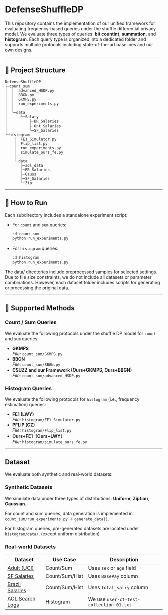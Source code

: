 # DefenseShuffleDP

This repository contains the implementation of our unified framework for evaluating frequency-based queries under the shuffle differential privacy model. We evaluate three types of queries: **bit countint**, **summation**, and **histogram**. Each query type is organized into a dedicated folder and supports multiple protocols including state-of-the-art baselines and our own designs.

---

## 📁 Project Structure

```
DefenseShuffleDP
├─count_sum
│  │  advanced_HSDP.py
│  │  BBGN.py
│  │  GKMPS.py
│  │  run_experiments.py
│  │ 
│  └─data
│      └─Salary
│          ├─BR_Salaries
│          ├─Ont_Salaries
│          └─SF_Salaries
└─histogram
    │  FE1_Simulator.py
    │  Flip_list.py
    │  run_experiments.py
    │  simulate_ours_fe.py
    │  
    └─data
       ├─aol_data
       ├─BR_Salaries
       ├─Gauss
       ├─SF_Salaries
       └─Zip
```
---

## 🚀 How to Run

Each subdirectory includes a standalone experiment script:

- For `count` and `sum` queries:
  ```bash
  cd count_sum
  python run_experiments.py

- For `histogram` queries:
  ```bash
  cd histogram
  python run_experiments.py

The data/ directories include preprocessed samples for selected settings. Due to file size constraints, we do not include all datasets or parameter combinations. However, each dataset folder includes scripts for generating or processing the original data.

---
## 🧪 Supported Methods

### Count / Sum Queries

We evaluate the following protocols under the shuffle DP model for `count` and `sum` queries:

- **GKMPS**  
  *File:* `count_sum/GKMPS.py`  
- **BBGN**  
  *File:* `count_sum/BBGN.py`  
- **CSUZZ and our Framework (Ours+GKMPS, Ours+BBGN)**  
  *File:* `count_sum/advanced_HSDP.py`
  
### Histogram Queries

We evaluate the following protocols for `histogram` (i.e., frequency estimation) queries:

- **FE1 (LWY)**  
  *File:* `histogram/FE1_Simulator.py`  
- **PFLIP (CZ)**  
  *File:* `histogram/Flip_list.py`  
- **Ours+FE1（Ours+LWY）**  
  *File:* `histogram/simulate_ours_fe.py`  

---
## Dataset
We evaluate both synthetic and real-world datasets:

### Synthetic Datasets
We simulate data under three types of distributions: **Uniform**, **Zipfian**, **Gaussian**.

For count and sum queries, data generation is implemented in  
`count_sum/run_experiments.py` → `generate_data()`.

For histogram queries, pre-generated datasets are located under `histogram/data/`. (except uniform distribution)

### Real-world Datasets

| Dataset | Use Case | Description |
|--------|----------|-------------|
| [Adult (UCI)](https://archive.ics.uci.edu/dataset/2/adult) | Count/Sum | Uses `sex` or `age` field |
| [SF Salaries](https://www.kaggle.com/datasets/kaggle/sf-salaries) | Count/Sum/Hist | Uses `BasePay` column |
| [Brazil Salaries](https://www.kaggle.com/datasets/gustavomodelli/monthly-salary-of-public-worker-in-brazil) | Count/Sum/Hist | Uses `total_salry` column |
| [AOL Search Logs](http://www.cim.mcgill.ca/~dudek/206/Logs/AOL-user-ct-collection/) | Histogram | We use `user-ct-test-collection-01.txt` |
